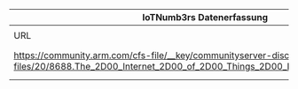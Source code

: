 |IoTNumb3rs Datenerfassung|||||||||||
| ---- | ---- | ---- | ---- | ---- | ---- | ---- | ---- | ---- | ---- | ---- |
||||||||||||
|URL|home_url|filename|device_class|device_count|market_class|market_volume|prognosis_year|publication_year|authorship_class|Dropbox folder|
|https://community.arm.com/cfs-file/__key/communityserver-discussions-components-files/20/8688.The_2D00_Internet_2D00_of_2D00_Things_2D00_Infographic_2D00_06.png|https://community.arm.com/iot/f/discussions/4369/forbes-infographic-on-the-10-things-you-need-to-know-about-the-internet-of-things|file4_8688.The_2D00_Internet_2D00_of_2D00_Things_2D00_Infographic_2D00_06.png||||||||MariaMarg/20181125-1505|
